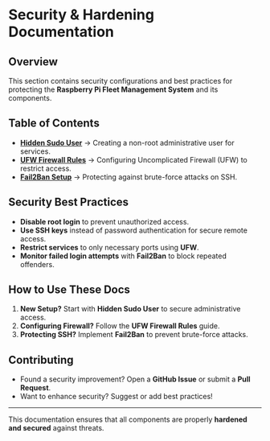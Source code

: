 # Security & Hardening Documentation

## Overview
This section contains security configurations and best practices for protecting the **Raspberry Pi Fleet Management System** and its components.

##  Table of Contents
- **[Hidden Sudo User](hidden_sudo_user.md)** → Creating a non-root administrative user for services.
- **[UFW Firewall Rules](ufw_setup.md)** → Configuring Uncomplicated Firewall (UFW) to restrict access.
- **[Fail2Ban Setup](fail2ban_setup.md)** → Protecting against brute-force attacks on SSH.

##  Security Best Practices
- **Disable root login** to prevent unauthorized access.
- **Use SSH keys** instead of password authentication for secure remote access.
- **Restrict services** to only necessary ports using **UFW**.
- **Monitor failed login attempts** with **Fail2Ban** to block repeated offenders.

##  How to Use These Docs
1. **New Setup?** Start with **Hidden Sudo User** to secure administrative access.
2. **Configuring Firewall?** Follow the **UFW Firewall Rules** guide.
3. **Protecting SSH?** Implement **Fail2Ban** to prevent brute-force attacks.

##  Contributing
- Found a security improvement? Open a **GitHub Issue** or submit a **Pull Request**.
- Want to enhance security? Suggest or add best practices!

---

This documentation ensures that all components are properly **hardened and secured** against threats.
